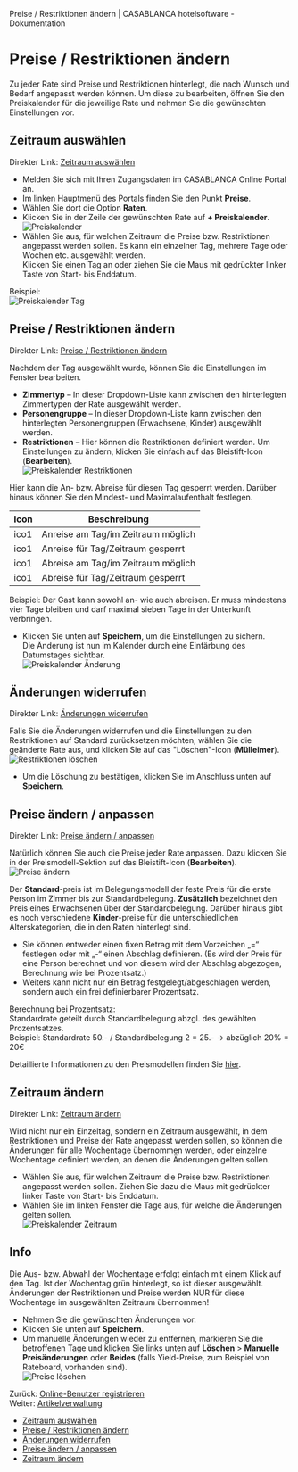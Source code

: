 Preise / Restriktionen ändern | CASABLANCA hotelsoftware - Dokumentation

# Preise / Restriktionen ändern

Zu jeder Rate sind Preise und Restriktionen hinterlegt, die nach Wunsch und Bedarf angepasst werden können. Um diese zu bearbeiten, öffnen Sie den Preiskalender für die jeweilige Rate und nehmen Sie die gewünschten Einstellungen vor.

## Zeitraum auswählen

Direkter Link: [Zeitraum auswählen](https://docs.casablanca.at/desktop/raten/preiskalender/restrictions/#zeitraum-auswählen)

* Melden Sie sich mit Ihren Zugangsdaten im CASABLANCA Online Portal an.
* Im linken Hauptmenü des Portals finden Sie den Punkt **Preise**.
* Wählen Sie dort die Option **Raten**.
* Klicken Sie in der Zeile der gewünschten Rate auf **+ Preiskalender**.  
  ![Preiskalender](https://docs.casablanca.at/assets/images/preiskalender-74dc7cebb1db1c5948c7ce83d020c8ee.png "Preiskalender")
* Wählen Sie aus, für welchen Zeitraum die Preise bzw. Restriktionen angepasst werden sollen. Es kann ein einzelner Tag, mehrere Tage oder Wochen etc. ausgewählt werden.  
  Klicken Sie einen Tag an oder ziehen Sie die Maus mit gedrückter linker Taste von Start- bis Enddatum.  

Beispiel:  
![Preiskalender Tag](https://docs.casablanca.at/assets/images/preiskalender_tag-82cdace435f960303f4b365aaa75a820.png "Preiskalender")

## Preise / Restriktionen ändern

Direkter Link: [Preise / Restriktionen ändern](https://docs.casablanca.at/desktop/raten/preiskalender/restrictions/#preise--restriktionen-ändern)

Nachdem der Tag ausgewählt wurde, können Sie die Einstellungen im Fenster bearbeiten.

* **Zimmertyp** – In dieser Dropdown-Liste kann zwischen den hinterlegten Zimmertypen der Rate ausgewählt werden.
* **Personengruppe** – In dieser Dropdown-Liste kann zwischen den hinterlegten Personengruppen (Erwachsene, Kinder) ausgewählt werden.
* **Restriktionen** – Hier können die Restriktionen definiert werden. Um Einstellungen zu ändern, klicken Sie einfach auf das Bleistift-Icon (**Bearbeiten**).  
  ![Preiskalender Restriktionen](https://docs.casablanca.at/assets/images/preiskalender_restriktionen-9e391cfd5ffef1ab907659f262f3c109.png "Preiskalender Restriktionen")

Hier kann die An- bzw. Abreise für diesen Tag gesperrt werden. Darüber hinaus können Sie den Mindest- und Maximalaufenthalt festlegen.

| Icon | Beschreibung |
| --- | --- |
| ico1 | Anreise am Tag/im Zeitraum möglich |
| ico1 | Anreise für Tag/Zeitraum gesperrt |
| ico1 | Abreise am Tag/im Zeitraum möglich |
| ico1 | Abreise für Tag/Zeitraum gesperrt |

Beispiel: Der Gast kann sowohl an- wie auch abreisen. Er muss mindestens vier Tage bleiben und darf maximal sieben Tage in der Unterkunft verbringen.

* Klicken Sie unten auf **Speichern**, um die Einstellungen zu sichern.  
  Die Änderung ist nun im Kalender durch eine Einfärbung des Datumstages sichtbar.  
  ![Preiskalender Änderung](https://docs.casablanca.at/assets/images/preiskalender_aenderung-91b1cc6bdf02561d45a4a112d0013201.png "Preiskalender Änderung")

## Änderungen widerrufen

Direkter Link: [Änderungen widerrufen](https://docs.casablanca.at/desktop/raten/preiskalender/restrictions/#änderungen-widerrufen)

Falls Sie die Änderungen widerrufen und die Einstellungen zu den Restriktionen auf Standard zurücksetzen möchten, wählen Sie die geänderte Rate aus, und klicken Sie auf das "Löschen"-Icon (**Mülleimer**).  
![Restriktionen löschen](https://docs.casablanca.at/assets/images/restriktionen_loeschen-01e5f4ad164dd101ea8cd67560cf72e7.png "Restriktionen löschen")

* Um die Löschung zu bestätigen, klicken Sie im Anschluss unten auf **Speichern**.

## Preise ändern / anpassen

Direkter Link: [Preise ändern / anpassen](https://docs.casablanca.at/desktop/raten/preiskalender/restrictions/#preise-ändern--anpassen)

Natürlich können Sie auch die Preise jeder Rate anpassen. Dazu klicken Sie in der Preismodell-Sektion auf das Bleistift-Icon (**Bearbeiten**).  
![Preise ändern](https://docs.casablanca.at/assets/images/preise_aendern-da9549bad6d7b427b5d8a94d449ea084.png "Preise ändern")

Der **Standard**-preis ist im Belegungsmodell der feste Preis für die erste Person im Zimmer bis zur Standardbelegung. **Zusätzlich** bezeichnet den Preis eines Erwachsenen über der Standardbelegung. Darüber hinaus gibt es noch verschiedene **Kinder**-preise für die unterschiedlichen Alterskategorien, die in den Raten hinterlegt sind.

* Sie können entweder einen fixen Betrag mit dem Vorzeichen „=“ festlegen oder mit „-“ einen Abschlag definieren. (Es wird der Preis für eine Person berechnet und von diesem wird der Abschlag abgezogen, Berechnung wie bei Prozentsatz.)
* Weiters kann nicht nur ein Betrag festgelegt/abgeschlagen werden, sondern auch ein frei definierbarer Prozentsatz.

Berechnung bei Prozentsatz:  
Standardrate geteilt durch Standardbelegung abzgl. des gewählten Prozentsatzes.  
Beispiel: Standardrate 50.- / Standardbelegung 2 = 25.- -> abzüglich 20% = 20€

Detaillierte Informationen zu den Preismodellen finden Sie [hier](https://docs.casablanca.at/desktop/raten/rates/models).

## Zeitraum ändern

Direkter Link: [Zeitraum ändern](https://docs.casablanca.at/desktop/raten/preiskalender/restrictions/#zeitraum-ändern)

Wird nicht nur ein Einzeltag, sondern ein Zeitraum ausgewählt, in dem Restriktionen und Preise der Rate angepasst werden sollen, so können die Änderungen für alle Wochentage übernommen werden, oder einzelne Wochentage definiert werden, an denen die Änderungen gelten sollen.

* Wählen Sie aus, für welchen Zeitraum die Preise bzw. Restriktionen angepasst werden sollen. Ziehen Sie dazu die Maus mit gedrückter linker Taste von Start- bis Enddatum.
* Wählen Sie im linken Fenster die Tage aus, für welche die Änderungen gelten sollen.  
  ![Preiskalender Zeitraum](https://docs.casablanca.at/assets/images/preiskalender_zeitraum-394630670b75d98d8e9d13f1c0df6d1b.png "Preiskalender Zeitraum")

## Info

Die Aus- bzw. Abwahl der Wochentage erfolgt einfach mit einem Klick auf den Tag. Ist der Wochentag grün hinterlegt, so ist dieser ausgewählt. Änderungen der Restriktionen und Preise werden NUR für diese Wochentage im ausgewählten Zeitraum übernommen!

* Nehmen Sie die gewünschten Änderungen vor.
* Klicken Sie unten auf **Speichern**.
* Um manuelle Änderungen wieder zu entfernen, markieren Sie die betroffenen Tage und klicken Sie links unten auf **Löschen** > **Manuelle Preisänderungen** oder **Beides** (falls Yield-Preise, zum Beispiel von Rateboard, vorhanden sind).  
  ![Preise löschen](https://docs.casablanca.at/assets/images/preise_loeschen-32ecb6a4f0e821a06ca653e50c92ef14.png "Preise löschen")

Zurück: [Online-Benutzer registrieren](https://docs.casablanca.at/desktop/raten/preiskalender/registration)  
Weiter: [Artikelverwaltung](https://docs.casablanca.at/desktop/articles/)

* [Zeitraum auswählen](https://docs.casablanca.at/desktop/raten/preiskalender/restrictions/#zeitraum-auswählen)
* [Preise / Restriktionen ändern](https://docs.casablanca.at/desktop/raten/preiskalender/restrictions/#preise--restriktionen-ändern)
* [Änderungen widerrufen](https://docs.casablanca.at/desktop/raten/preiskalender/restrictions/#änderungen-widerrufen)
* [Preise ändern / anpassen](https://docs.casablanca.at/desktop/raten/preiskalender/restrictions/#preise-ändern--anpassen)
* [Zeitraum ändern](https://docs.casablanca.at/desktop/raten/preiskalender/restrictions/#zeitraum-ändern)
